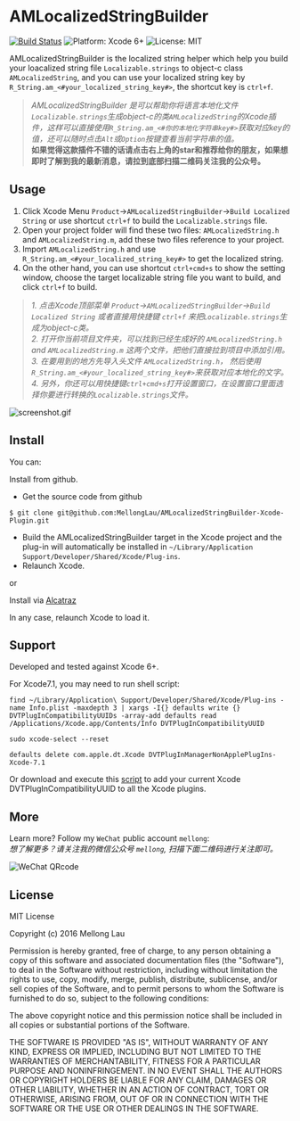AMLocalizedStringBuilder
==================

<p align="left">

<a href="https://travis-ci.org/MellongLau/AMLocalizedStringBuilder-Xcode-Plugin"><img src="https://travis-ci.org/MellongLau/AMLocalizedStringBuilder-Xcode-Plugin.svg" alt="Build Status" /></a>
<img src="https://img.shields.io/badge/platform-Xcode%206%2B-blue.svg?style=flat" alt="Platform: Xcode 6+"/>
<img src="http://img.shields.io/badge/license-MIT-lightgrey.svg?style=flat" alt="License: MIT" />

</p>

AMLocalizedStringBuilder is the localized string helper which help you build your loacalized string file `Localizable.strings` to object-c class `AMLocalizedString`, and you can use your localized string key by `R_String.am_<#your_localized_string_key#>`, the shortcut key is `ctrl+f`.

> *AMLocalizedStringBuilder 是可以帮助你将语言本地化文件`Localizable.strings`生成object-c的类`AMLocalizedString`的Xcode插件，这样可以直接使用`R_String.am_<#你的本地化字符串key#>`获取对应key的值，还可以随时点击`Alt`或`Option`按键查看当前字符串的值。*  
**如果觉得这款插件不错的话请点击右上角的star和推荐给你的朋友，如果想即时了解到我的最新消息，请拉到底部扫描二维码关注我的公众号。**

## Usage
1. Click Xcode Menu `Product`->`AMLocalizedStringBuilder`->`Build Localized String` or use shortcut `ctrl+f` to build the `Localizable.strings` file.  
2. Open your project folder will find these two files: `AMLocalizedString.h` and `AMLocalizedString.m`, add these two files reference to your project.  
3. Import `AMLocalizedString.h` and use `R_String.am_<#your_localized_string_key#>` to get the localized string.   
4. On the other hand, you can use shortcut `ctrl+cmd+s` to show the setting window, choose the target localizable string file you want to build, and click `ctrl+f` to build.  

> *1. 点击Xcode顶部菜单 `Product`->`AMLocalizedStringBuilder`->`Build Localized String` 或者直接用快捷键 `ctrl+f` 来把`Localizable.strings`生成为object-c类。*  
  *2. 打开你当前项目文件夹，可以找到已经生成好的 `AMLocalizedString.h` and `AMLocalizedString.m` 这两个文件，把他们直接拉到项目中添加引用。*  
*3. 在要用到的地方先导入头文件 `AMLocalizedString.h`， 然后使用`R_String.am_<#your_localized_string_key#>`来获取对应本地化的文字。*  
*4. 另外，你还可以用快捷键`ctrl+cmd+s`打开设置窗口，在设置窗口里面选择你要进行转换的`Localizable.strings`文件。*

![screenshot.gif](https://raw.github.com/MellongLau/AMLocalizedStringBuilder-Xcode-Plugin/master/Screenshots/screenshot.gif)

## Install

You can:

Install from github.

* Get the source code from github

`$ git clone git@github.com:MellongLau/AMLocalizedStringBuilder-Xcode-Plugin.git`

* Build the AMLocalizedStringBuilder target in the Xcode project and the plug-in will automatically be installed in `~/Library/Application Support/Developer/Shared/Xcode/Plug-ins`.
* Relaunch Xcode.

or

Install via [Alcatraz](http://alcatraz.io/)

In any case, relaunch Xcode to load it.


## Support

Developed and tested against Xcode 6+.

For Xcode7.1, you may need to run shell script:
```shell
find ~/Library/Application\ Support/Developer/Shared/Xcode/Plug-ins -name Info.plist -maxdepth 3 | xargs -I{} defaults write {} DVTPlugInCompatibilityUUIDs -array-add defaults read /Applications/Xcode.app/Contents/Info DVTPlugInCompatibilityUUID

sudo xcode-select --reset

defaults delete com.apple.dt.Xcode DVTPlugInManagerNonApplePlugIns-Xcode-7.1

```

Or download and execute this [script](https://github.com/cielpy/RPAXU) to add your current Xcode DVTPlugInCompatibilityUUID to all the Xcode plugins.

## More
Learn more? Follow my `WeChat` public account `mellong`:  
*想了解更多？请关注我的微信公众号 `mellong`, 扫描下面二维码进行关注即可。*

![WeChat QRcode](http://www.devlong.com/blogImages/qrcode_for_mellong.jpg)

## License

MIT License

Copyright (c) 2016 Mellong Lau

Permission is hereby granted, free of charge, to any person obtaining a copy
of this software and associated documentation files (the "Software"), to deal
in the Software without restriction, including without limitation the rights
to use, copy, modify, merge, publish, distribute, sublicense, and/or sell
copies of the Software, and to permit persons to whom the Software is
furnished to do so, subject to the following conditions:

The above copyright notice and this permission notice shall be included in all
copies or substantial portions of the Software.

THE SOFTWARE IS PROVIDED "AS IS", WITHOUT WARRANTY OF ANY KIND, EXPRESS OR
IMPLIED, INCLUDING BUT NOT LIMITED TO THE WARRANTIES OF MERCHANTABILITY,
FITNESS FOR A PARTICULAR PURPOSE AND NONINFRINGEMENT. IN NO EVENT SHALL THE
AUTHORS OR COPYRIGHT HOLDERS BE LIABLE FOR ANY CLAIM, DAMAGES OR OTHER
LIABILITY, WHETHER IN AN ACTION OF CONTRACT, TORT OR OTHERWISE, ARISING FROM,
OUT OF OR IN CONNECTION WITH THE SOFTWARE OR THE USE OR OTHER DEALINGS IN THE
SOFTWARE.
